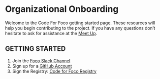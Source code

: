 # Organizational Onboarding

Welcome to the Code For Foco getting started page. These resources will help you begin contributing to the project. If you have any questions don’t hesitate to ask for assistance at the [Meet Up](http://www.meetup.com/Code-for-Fort-Collins/).

## GETTING STARTED

1. Join the [Foco Slack Channel](https://codeforfocoslack.herokuapp.com)
1. Sign up for a [GitHub Account](https://github.com/join)
1. Sign the Registry: [Code for Foco Registry](https://github.com/CodeForFoco/codeforfoco.github.io/tree/master/_posts/registry)
